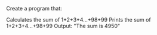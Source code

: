 Create a program that:

Calculates the sum of 1+2+3+4...+98+99
Prints the sum of 1+2+3+4...+98+99
Output: "The sum is 4950"
